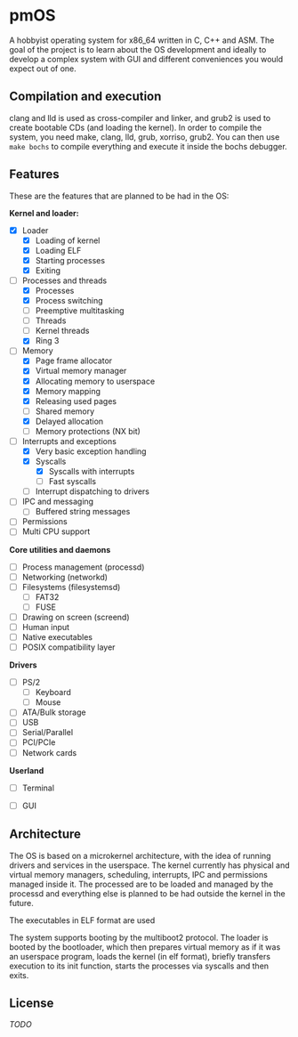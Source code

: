 # pmOS


A hobbyist operating system for x86_64 written in C, C++ and ASM. The goal of the project is to learn about the OS development and ideally to develop a complex system with GUI and different conveniences you would expect out of one.

## Compilation and execution

clang and lld is used as cross-compiler and linker, and grub2 is used to create bootable CDs (and loading the kernel). In order to compile the system, you need make, clang, lld, grub, xorriso, grub2. You can then use `make bochs` to compile everything and execute it inside the bochs debugger.

## Features
These are the features that are planned to be had in the OS:

**Kernel and loader:**
- [x] Loader
  - [x] Loading of kernel
  - [x] Loading ELF
  - [x] Starting processes
  - [x] Exiting

- [ ] Processes and threads
  - [x] Processes
  - [x] Process switching
  - [ ] Preemptive multitasking
  - [ ] Threads
  - [ ] Kernel threads
  - [x] Ring 3

- [ ] Memory
  - [x] Page frame allocator
  - [x] Virtual memory manager
  - [x] Allocating memory to userspace
  - [x] Memory mapping
  - [x] Releasing used pages
  - [ ] Shared memory
  - [x] Delayed allocation
  - [ ] Memory protections (NX bit)

- [ ] Interrupts and exceptions
  - [x] Very basic exception handling
  - [x] Syscalls
    - [x] Syscalls with interrupts
    - [ ] Fast syscalls
  - [ ] Interrupt dispatching to drivers

- [ ] IPC and messaging
  - [ ] Buffered string messages
  
- [ ] Permissions
- [ ] Multi CPU support

**Core utilities and daemons**
- [ ] Process management (processd)
- [ ] Networking (networkd)
- [ ] Filesystems (filesystemsd)
  - [ ] FAT32
  - [ ] FUSE
- [ ] Drawing on screen (screend)
- [ ] Human input
- [ ] Native executables
- [ ] POSIX compatibility layer

**Drivers**
- [ ] PS/2
  - [ ] Keyboard
  - [ ] Mouse
- [ ] ATA/Bulk storage
- [ ] USB
- [ ] Serial/Parallel
- [ ] PCI/PCIe
- [ ] Network cards

**Userland**
- [ ] Terminal
- [ ] GUI


## Architecture

The OS is based on a microkernel architecture, with the idea of running drivers and services in the userspace. The kernel currently has physical and virtual memory managers, scheduling, interrupts, IPC and permissions managed inside it. The processed are to be loaded and managed by the processd and everything else is planned to be had outside the kernel in the future.

The executables in ELF format are used

The system supports booting by the multiboot2 protocol. The loader is booted by the bootloader, which then prepares virtual memory as if it was an userspace program, loads the kernel (in elf format), briefly transfers execution to its init function, starts the processes via syscalls and then exits.

## License

_TODO_